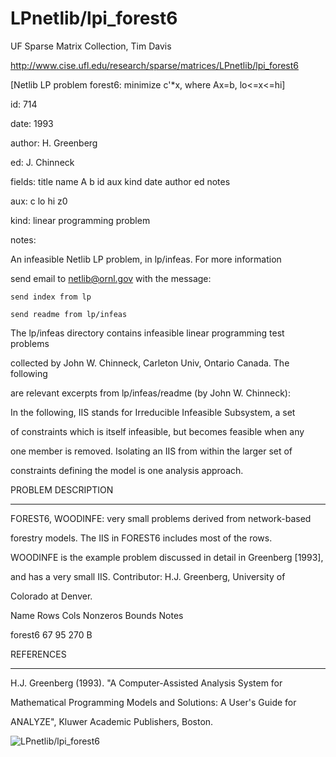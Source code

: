 # LPnetlib/lpi_forest6

 UF Sparse Matrix Collection, Tim Davis

 http://www.cise.ufl.edu/research/sparse/matrices/LPnetlib/lpi_forest6

 [Netlib LP problem forest6: minimize c'*x, where Ax=b, lo<=x<=hi]

 id: 714

 date: 1993

 author: H. Greenberg

 ed: J. Chinneck

 fields: title name A b id aux kind date author ed notes

 aux: c lo hi z0

 kind: linear programming problem

 notes:

 An infeasible Netlib LP problem, in lp/infeas.  For more information        

 send email to netlib@ornl.gov with the message:                             

                                                                             

 	send index from lp                                                         

 	send readme from lp/infeas                                                 

                                                                             

 The lp/infeas directory contains infeasible linear programming test problems

 collected by John W. Chinneck, Carleton Univ, Ontario Canada.  The following

 are relevant excerpts from lp/infeas/readme (by John W. Chinneck):          

                                                                             

 In the following, IIS stands for Irreducible Infeasible Subsystem, a set    

 of constraints which is itself infeasible, but becomes feasible when any    

 one member is removed.  Isolating an IIS from within the larger set of      

 constraints defining the model is one analysis approach.                    

                                                                             

 PROBLEM DESCRIPTION                                                         

 -------------------                                                         

                                                                             

 FOREST6, WOODINFE:  very small problems derived from network-based          

 forestry models.  The IIS in FOREST6 includes most of the rows.             

 WOODINFE is the example problem discussed in detail in Greenberg [1993],    

 and has a very small IIS.  Contributor:  H.J.  Greenberg, University of     

 Colorado at Denver.                                                         

                                                                             

 Name       Rows   Cols   Nonzeros Bounds      Notes                         

 forest6      67     95      270   B                                         

                                                                             

                                                                             

 REFERENCES                                                                  

 ----------                                                                  

                                                                             

 H.J.  Greenberg (1993).  "A Computer-Assisted Analysis System for           

 Mathematical Programming Models and Solutions:  A User's Guide for          

 ANALYZE", Kluwer Academic Publishers, Boston.                               

                                                                             

![LPnetlib/lpi_forest6](http://yifanhu.net/GALLERY/GRAPHS/GIF_SMALL/LPnetlib@lpi_forest6.gif)
